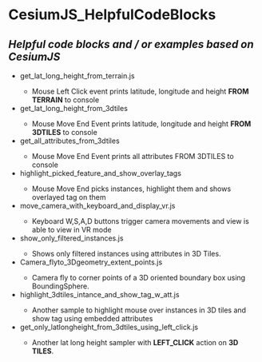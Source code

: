 # CesiumJS_HelpfulCodeBlocks
<h2><i>Helpful code blocks and / or examples based on CesiumJS</i></h2>
<ul>
  <li>get_lat_long_height_from_terrain.js</li>
  <ul>
    <li>Mouse Left Click event prints latitude, longitude and height <b>FROM TERRAIN</b> to console</li>
  </ul>
  <li>get_lat_long_height_from_3dtiles</li>
    <ul>
      <li>Mouse Move End Event prints latitude, longitude and height <b>FROM 3DTILES</b> to console</li>
    </ul>
  <li>get_all_attributes_from_3dtiles</li>
    <ul>
      <li>Mouse Move End Event prints all attributes FROM 3DTILES to console</li>
    </ul>
  <li>highlight_picked_feature_and_show_overlay_tags</li>
    <ul>
      <li>Mouse Move End picks instances, highlight them and shows overlayed tag on them</li>
    </ul>
  <li>move_camera_with_keyboard_and_display_vr.js</li>
    <ul>
      <li>Keyboard W,S,A,D buttons trigger camera movements and view is able to view in VR mode</li>
    </ul>
  <li>show_only_filtered_instances.js</li>
    <ul>
      <li>Shows only filtered instances using attributes in 3D Tiles.</li>
    </ul>
  <li>Camera_flyto_3Dgeometry_extent_points.js</li>
    <ul>
      <li>Camera fly to corner points of a 3D oriented boundary box using BoundingSphere.</li>
    </ul>
  <li> highlight_3dtiles_intance_and_show_tag_w_att.js</li>
    <ul>
      <li>Another sample to highlight mouse over instances in 3D tiles and show tag using embedded attributes</li>
    </ul>
    <li>get_only_latlongheight_from_3dtiles_using_left_click.js</li>
    <ul>
      <li>Another lat long height sampler with <b>LEFT_CLICK</b> action on <b>3D TILES</b>.</li>
    </ul>
  </ul>
  
 
